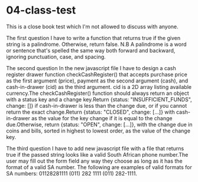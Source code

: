 # 04-class-test
This is a close book  test  which I'm not allowed to discuss with anyone.

The first question
I have to  write a function that returns true if the given string is a palindrome. Otherwise, return false.
N.B A palindrome is a word or sentence that's spelled the same way both forward and backward, ignoring punctuation, case, and
spacing.
 
The second question
 In the new javascript file I have to  design a cash register drawer function checkCashRegister() that accepts purchase price as the first argument (price), payment as the second argument (cash), and cash-in-drawer (cid) as the third argument. cid is a 2D array listing available currency.The checkCashRegister() function should always return an object with a status key and a change key.Return {status: "INSUFFICIENT_FUNDS", change: []} if cash-in-drawer is less than the change due, or if you cannot return the exact change.Return {status: "CLOSED", change: [...]} with cash-in-drawer as the value for the key change if it is equal to the change due.Otherwise, return {status: "OPEN", change: [...]}, with the change due in coins and bills, sorted in highest to lowest order, as the value of the change key.

 The third question
I have to  add new javascript file with a file that returns true if the passed string looks like a valid South African phone number.The user may fill out the form field any way they choose as long as it has the format of a valid SA number. The following are examples of valid formats for SA numbers: 01128281111 (011) 282 1111 (011) 282-1111.
